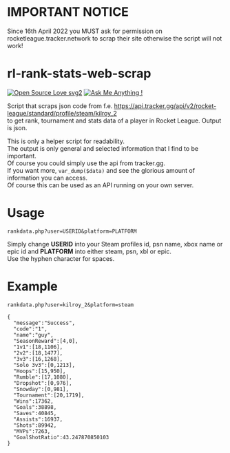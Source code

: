 # IMPORTANT NOTICE  
Since 16th April 2022 you MUST ask for permission on rocketleague.tracker.network to scrap their site otherwise the script will not work!  


# rl-rank-stats-web-scrap
[![Open Source Love svg2](https://badges.frapsoft.com/os/v2/open-source.svg?v=103)](https://github.com/kilroy-2/rl-rank-stats-web-scrap) [![Ask Me Anything !](https://img.shields.io/badge/WRITTEN%20IN-PHP-787CB5.svg)](https://github.com/kilroy-2/rl-rank-stats-web-scrap)  
 
Script that scraps json code from f.e. https://api.tracker.gg/api/v2/rocket-league/standard/profile/steam/kilroy_2  
to get rank, tournament and stats data of a player in Rocket League. Output is json.

This is only a helper script for readability.  
The output is only general and selected information that I find to be important.  
Of course you could simply use the api from tracker.gg.   
If you want more, ```var_dump($data)``` and see the glorious amount of information you can access.  
Of course this can be used as an API running on your own server.


# Usage
```rankdata.php?user=USERID&platform=PLATFORM```  

Simply change **USERID** into your Steam profiles id, psn name, xbox name or epic id and **PLATFORM** into either steam, psn, xbl or epic.  
Use the hyphen character for spaces.  

# Example
`rankdata.php?user=kilroy_2&platform=steam`
```
{
  "message":"Success",
  "code":"1",
  "name":"guy",
  "SeasonReward":[4,0],
  "1v1":[18,1106],
  "2v2":[18,1477],
  "3v3":[16,1268],
  "Solo 3v3":[0,1213],
  "Hoops":[15,950],
  "Rumble":[17,1080],
  "Dropshot":[0,976],
  "Snowday":[0,981],
  "Tournament":[20,1719],
  "Wins":17362,
  "Goals":38898,
  "Saves":40845,
  "Assists":16937,
  "Shots":89942,
  "MVPs":7263,
  "GoalShotRatio":43.247870850103
}
``` 
